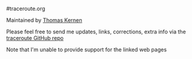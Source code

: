 #traceroute.org

Maintained by [Thomas Kernen](mailto:thomas@traceroute.org)

Please feel free to send me updates, links, corrections, extra info via the [traceroute GitHub repo](https://github.com/tkernen/traceroute)

Note that I'm unable to provide support for the linked web pages

